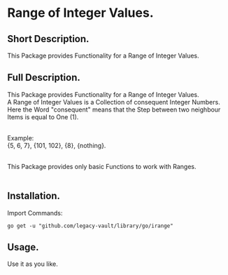# Range of Integer Values.


## Short Description.

This Package provides Functionality for a Range of Integer Values.

## Full Description.

This Package provides Functionality for a Range of Integer Values.<br />
A Range of Integer Values is a Collection of consequent Integer Numbers. Here the Word "consequent" means that the 
Step between two neighbour Items is equal to One (1).<br />
<br />

Example: <br />
{5, 6, 7}, {101, 102}, {8}, {nothing}.<br />
<br />

This Package provides only basic Functions to work with Ranges.<br />
<br />


## Installation.

Import Commands:
```
go get -u "github.com/legacy-vault/library/go/irange"
```

## Usage.

Use it as you like.
